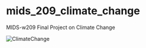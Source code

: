 # mids_209_climate_change
MIDS-w209 Final Project on Climate Change

![ClimateChange](Climate_change_pillars.jpeg)

